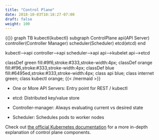 ```yaml
---
title: "Control Plane"
date: 2018-10-03T10:18:27-07:00
draft: false
weight: 100
---
```


{{<mermaid>}}
graph TB
kubectl{kubectl}
  subgraph ControlPlane
    api(API Server)
    controller(Controller Manager)
    scheduler(Scheduler)
    etcd(etcd)
  end

  kubectl-->api
  controller-->api
  scheduler-->api
  api-->kubelet
  api-->etcd

  classDef green fill:#9f6,stroke:#333,stroke-width:4px;
  classDef orange fill:#f96,stroke:#333,stroke-width:4px;
  classDef blue fill:#6495ed,stroke:#333,stroke-width:4px;
  class api blue;
  class internet green;
  class kubectl orange;
{{< /mermaid >}}

* One or More API Servers: Entry point for REST / kubectl

* etcd: Distributed key/value store

* Controller-manager: Always evaluating current vs desired state

* Scheduler: Schedules pods to worker nodes

Check out [the official Kubernetes documentation](https://kubernetes.io/docs/concepts/overview/components/#master-components) for a more in-depth explanation of control plane components.
